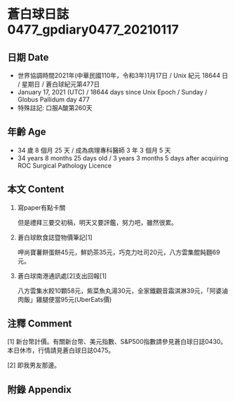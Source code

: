 [_metadata_:encoding]: - "utf-8"
[_metadata_:language]: - "zh-Hant-TW"
[_metadata_:fileformat]: - "markdown"
[_metadata_:MIME_type]: - "text/plain"
[_metadata_:markdown_version]: - "commonmark version 0.29"
[_metadata_:markdown_spec]: - "https://spec.commonmark.org/0.29/"

# 蒼白球日誌0477_gpdiary0477_20210117 #

## 日期 Date ##

* 世界協調時間2021年(中華民國110年，令和3年)1月17日 / Unix 紀元 18644 日 / 星期日 / 蒼白球紀元第477日
* January 17, 2021 (UTC) / 18644 days since Unix Epoch / Sunday / Globus Pallidum day 477
* 特殊註記: 口服A酸第260天

## 年齡 Age ##

* 34 歲 8 個月 25 天 / 成為病理專科醫師 3 年 3 個月 5 天
* 34 years 8 months 25 days old / 3 years 3 months 5 days after acquiring ROC Surgical Pathology Licence

## 本文 Content ##

1. 寫paper有點卡關

    但是禮拜三要交初稿，明天又要評鑑，努力吧，雖然很累。
    
2. 蒼白球飲食誌暨物價筆記[1]

    呷尚寶薯餅蛋餅45元，鮮奶茶35元，巧克力吐司20元，八方雲集餛飩麵69元。
    
3. 蒼白球南港通訊處[2]支出回報[1]

    八方雲集水餃10顆58元，紫菜魚丸湯30元，全家鐵觀音霜淇淋39元，「阿婆滷肉飯」雞腿便當95元(UberEats價)

## 注釋 Comment ##

[1] 新台幣計價。有關新台幣、美元指數、S&P500指數請參見蒼白球日誌0430。本日休市，行情請見蒼白球日誌0475。

[2] 即我男友那邊。



## 附錄 Appendix ##


